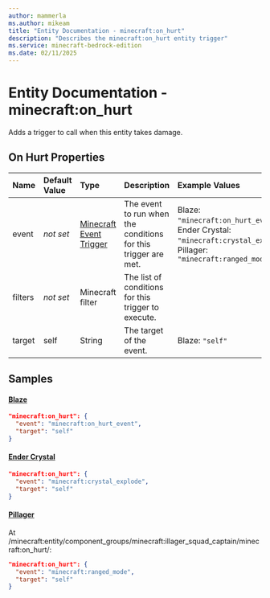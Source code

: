 ```yaml
---
author: mammerla
ms.author: mikeam
title: "Entity Documentation - minecraft:on_hurt"
description: "Describes the minecraft:on_hurt entity trigger"
ms.service: minecraft-bedrock-edition
ms.date: 02/11/2025 
---
```


# Entity Documentation - minecraft:on_hurt

Adds a trigger to call when this entity takes damage.


## On Hurt Properties

|Name       |Default Value |Type |Description |Example Values |
|:----------|:-------------|:----|:-----------|:------------- |
| event | *not set* | [Minecraft Event Trigger](../Definitions/NestedTables/triggers.md) | The event to run when the conditions for this trigger are met. | Blaze: `"minecraft:on_hurt_event"`, Ender Crystal: `"minecraft:crystal_explode"`, Pillager: `"minecraft:ranged_mode"` | 
| filters | *not set* | Minecraft filter | The list of conditions for this trigger to execute. |  | 
| target | self | String | The target of the event. | Blaze: `"self"` | 

## Samples

#### [Blaze](https://github.com/Mojang/bedrock-samples/tree/preview/behavior_pack/entities/blaze.json)


```json
"minecraft:on_hurt": {
  "event": "minecraft:on_hurt_event",
  "target": "self"
}
```

#### [Ender Crystal](https://github.com/Mojang/bedrock-samples/tree/preview/behavior_pack/entities/ender_crystal.json)


```json
"minecraft:on_hurt": {
  "event": "minecraft:crystal_explode",
  "target": "self"
}
```

#### [Pillager](https://github.com/Mojang/bedrock-samples/tree/preview/behavior_pack/entities/pillager.json)

At /minecraft:entity/component_groups/minecraft:illager_squad_captain/minecraft:on_hurt/: 

```json
"minecraft:on_hurt": {
  "event": "minecraft:ranged_mode",
  "target": "self"
}
```
